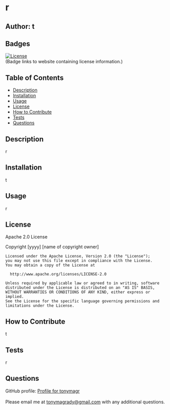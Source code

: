 # r

  ## Author: t

  ## Badges
  [![License](https://img.shields.io/badge/License-Apache_2.0-blue.svg)](https://opensource.org/licenses/Apache-2.0) <br>
  (Badge links to website containing license information.)

  ## Table of Contents
  - [Description](#description)
  - [Installation](#installation)
  - [Usage](#usage)
  - [License](#license)
  - [How to Contribute](#how-to-contribute)
  - [Tests](#tests)
  - [Questions](#questions)

  ## Description
  r

  ## Installation
  t

  ## Usage
  r

  ## License
  Apache 2.0 License

  Copyright [yyyy] [name of copyright owner]

    Licensed under the Apache License, Version 2.0 (the "License");
    you may not use this file except in compliance with the License.
    You may obtain a copy of the License at
 
      http://www.apache.org/licenses/LICENSE-2.0
 
    Unless required by applicable law or agreed to in writing, software
    distributed under the License is distributed on an "AS IS" BASIS,
    WITHOUT WARRANTIES OR CONDITIONS OF ANY KIND, either express or implied.
    See the License for the specific language governing permissions and
    limitations under the License.

  ## How to Contribute
  t

  ## Tests
  r

  ## Questions
  GitHub profile: [Profile for tonymagr](https://github.com/tonymagr) <br> <br>
  Please email me at tonymagrady@gmail.com with any additional questions.
  